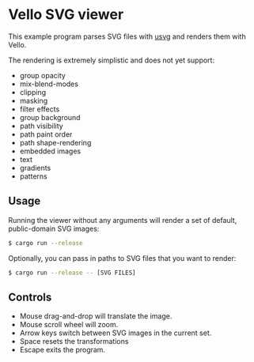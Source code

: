 # Vello SVG viewer

This example program parses SVG files with [usvg](https://crates.io/crates/usvg) and renders them with Vello.

The rendering is extremely simplistic and does not yet support:

- group opacity
- mix-blend-modes
- clipping
- masking
- filter effects
- group background
- path visibility
- path paint order
- path shape-rendering
- embedded images
- text
- gradients
- patterns

## Usage

Running the viewer without any arguments will render a set of default, public-domain SVG images:

```bash
$ cargo run --release
```

Optionally, you can pass in paths to SVG files that you want to render:

```bash
$ cargo run --release -- [SVG FILES]
```

## Controls

- Mouse drag-and-drop will translate the image.
- Mouse scroll wheel will zoom.
- Arrow keys switch between SVG images in the current set.
- Space resets the transformations
- Escape exits the program.
